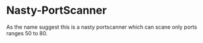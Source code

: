 # Nasty-PortScanner
As the name suggest this is a nasty portscanner which can scane only ports ranges 50 to 80.

